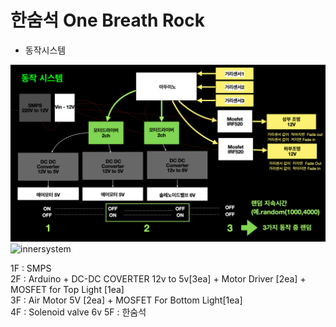 # 한숨석  One Breath Rock
* 동작시스템


![](/sighrock_layout.jpeg)
![innersystem](https://user-images.githubusercontent.com/34053864/208602048-fa013c54-7284-4fae-8df1-81066a2b5fa8.png)

1F : SMPS<br>
2F : Arduino + DC-DC COVERTER 12v to 5v[3ea] + Motor Driver [2ea] + MOSFET for Top Light [1ea]<br>
3F : Air Motor 5V [2ea] + MOSFET For Bottom Light[1ea]<br> 
4F : Solenoid valve 6v 
5F : 한숨석
